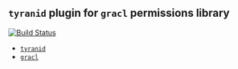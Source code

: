 ## `tyranid` plugin for `gracl` permissions library

[![Build Status](https://travis-ci.org/CrossLead/tyranid-gracl.svg?branch=master)](https://travis-ci.org/CrossLead/tyranid-gracl)

- [`tyranid`](http://tyranid.org/)
- [`gracl`](https://github.com/CrossLead/gracl)
